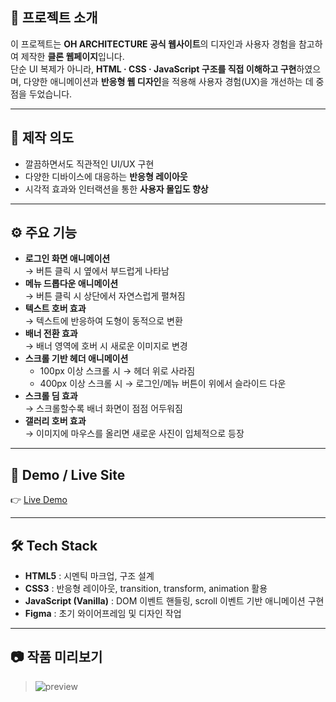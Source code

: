 ## 📌 프로젝트 소개
이 프로젝트는 **OH ARCHITECTURE 공식 웹사이트**의 디자인과 사용자 경험을 참고하여 제작한 **클론 웹페이지**입니다.  
단순 UI 복제가 아니라, **HTML · CSS · JavaScript 구조를 직접 이해하고 구현**하였으며, 다양한 애니메이션과 **반응형 웹 디자인**을 적용해 사용자 경험(UX)을 개선하는 데 중점을 두었습니다.

---

## 🎯 제작 의도
- 깔끔하면서도 직관적인 UI/UX 구현
- 다양한 디바이스에 대응하는 **반응형 레이아웃**
- 시각적 효과와 인터랙션을 통한 **사용자 몰입도 향상**

---

## ⚙️ 주요 기능
- **로그인 화면 애니메이션**  
  → 버튼 클릭 시 옆에서 부드럽게 나타남
- **메뉴 드롭다운 애니메이션**  
  → 버튼 클릭 시 상단에서 자연스럽게 펼쳐짐
- **텍스트 호버 효과**  
  → 텍스트에 반응하여 도형이 동적으로 변환
- **배너 전환 효과**  
  → 배너 영역에 호버 시 새로운 이미지로 변경
- **스크롤 기반 헤더 애니메이션**  
  - 100px 이상 스크롤 시 → 헤더 위로 사라짐  
  - 400px 이상 스크롤 시 → 로그인/메뉴 버튼이 위에서 슬라이드 다운
- **스크롤 딤 효과**  
  → 스크롤할수록 배너 화면이 점점 어두워짐
- **갤러리 호버 효과**  
  → 이미지에 마우스를 올리면 새로운 사진이 입체적으로 등장

---

## 🚀 Demo / Live Site
👉 [Live Demo](https://leehyejin0821.github.io/OH/)

---

## 🛠 Tech Stack
- **HTML5** : 시멘틱 마크업, 구조 설계
- **CSS3** : 반응형 레이아웃, transition, transform, animation 활용
- **JavaScript (Vanilla)** : DOM 이벤트 핸들링, scroll 이벤트 기반 애니메이션 구현
- **Figma** : 초기 와이어프레임 및 디자인 작업

---

## 📷 작품 미리보기
> ![preview](./photo/oh_webpage.png)



